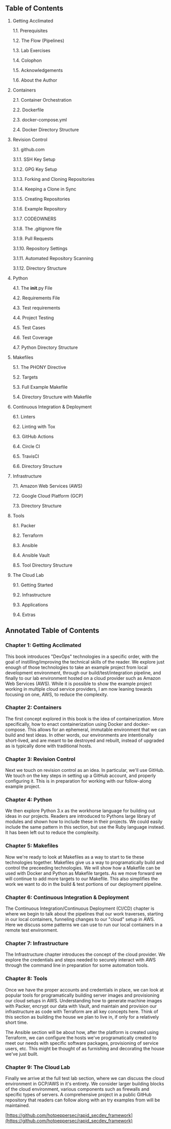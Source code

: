 ## Table of Contents

1. Getting Acclimated

   1.1.   Prerequisites

   1.2.   The Flow (Pipelines)

   1.3.   Lab Exercises

   1.4.   Colophon

   1.5.   Acknowledgements

   1.6.   About the Author

2. Containers

   2.1.   Container Orchestration

   2.2.   Dockerfile

   2.3.   docker-compose.yml

   2.4.   Docker Directory Structure

3. Revision Control

   3.1. github.com

      3.1.1. SSH Key Setup

      3.1.2. GPG Key Setup

      3.1.3. Forking and Cloning Repositories

      3.1.4. Keeping a Clone in Sync

      3.1.5. Creating Repositories 

      3.1.6. Example Repository 

      3.1.7. CODEOWNERS

      3.1.8. The .gitignore file

      3.1.9. Pull Requests

      3.1.10. Repository Settings

      3.1.11. Automated Repository Scanning

      3.1.12. Directory Structure

4. Python

   4.1. The __init__.py File

   4.2. Requirements File

   4.3. Test requirements

   4.4. Project Testing

   4.5. Test Cases

   4.6. Test Coverage 

   4.7. Python Directory Structure

5. Makefiles

   5.1. The PHONY Directive

   5.2. Targets

   5.3. Full Example Makefile

   5.4. Directory Structure with Makefile

6. Continuous Integration & Deployment

   6.1. Linters

   6.2. Linting with Tox

   6.3. GitHub Actions

   6.4. Circle CI

   6.5. TravisCI

   6.6. Directory Structure

7. Infrastructure

   7.1. Amazon Web Services (AWS)

   7.2. Google Cloud Platform (GCP)

   7.3. Directory Structure

8. Tools

   8.1. Packer

   8.2. Terraform

   8.3. Ansible

   8.4. Ansible Vault

   8.5. Tool Directory Structure

9. The Cloud Lab

   9.1. Getting Started

   9.2. Infrastructure

   9.3. Applications

   9.4. Extras

## Annotated Table of Contents

### Chapter 1: Getting Acclimated

This book introduces "DevOps" technologies in a specific order, with the goal of instilling/improving the technical skills of the reader. We explore just enough of those technologies to take an example project from local development environment, through our build/test/integration pipeline, and finally to our lab environment hosted on a cloud provider such as Amazon Web Services (AWS). While it is possible to show the example project working in multiple cloud service providers, I am now leaning towards focusing on one, AWS, to reduce the complexity. 

### Chapter 2: Containers

The first concept explored in this book is the idea of containerization. More specifically, how to enact containerization using Docker and docker-compose. This allows for an ephemeral, immutable environment that we can build and test ideas. In other words, our environments are intentionally short-lived, and are meant to be destroyed and rebuilt, instead of upgraded as is typically done with traditional hosts.

### Chapter 3: Revision Control

Next we touch on revision control as an idea. In particular, we'll use GitHub. We touch on the key steps in setting up a GitHub account, and properly configuring it. This is in preparation for working with our follow-along example project.

### Chapter 4: Python

We then explore Python 3.x as the workhorse language for building out ideas 
in our projects. Readers are introduced to Pythons large library of modules and shown
how to include these in their projects. We could easily include the same pattern
 in this section, but use the Ruby language instead. It has been left out to reduce the complexity.

### Chapter 5: Makefiles

Now we're ready to look at Makefiles as a way to start to tie these technologies together. Makefiles give us a way to programatically build and control the preceeding technologies. We will show how a Makefile can be used with Docker and Python as Makefile targets. As we move forward we will continue to add more targets to our Makefile. This also simplifies the work we want to do in the build & test portions of our deployment pipeline.

### Chapter 6: Continuous Integration & Deployment

The Continuous Integration/Continuous Deployment (CI/CD) chapter is where we begin to talk about the pipelines that our work traverses, starting in our local containers, funneling changes to our "cloud" setup in AWS. Here we discuss some patterns we can use to run our local containers in a remote test environment.

### Chapter 7: Infrastructure

The Infrastructure chapter introduces the concept of the cloud provider. We explore the 
credentials and steps needed to securely interact with AWS through the command line in preparation
for some automation tools.

### Chapter 8: Tools

Once we have the proper accounts and credentials in place, we can look at popular 
tools for programatically building server images and provisioning our cloud setups
in AWS. Understanding how to generate machine images with Packer, encrypt our data
with Vault, and maintain and provision our infrastructure as code with Terraform
are all key concepts here. Think of this section as building the house we plan to live
in, if only for a relatively short time.

The Ansible section will be about how, after the platform is created using Terraform, 
we can configure the hosts we've programatically created to meet our needs with specific software packages, provisioning 
of service users, etc. This might be thought of as furnishing and decorating the house we've just built.

### Chapter 9: The Cloud Lab

Finally we arrive at the full test lab section, where we can discuss the cloud environment
in GCP/AWS in it's entirety. We consider larger building blocks of the cloud
environment, various components such as firewalls and specific types of servers. A
comprehensive project in a public GitHub repository that readers can follow along with
an try examples from will be maintained.

[https://github.com/hotpeppersec/rapid_secdev_framework](https://github.com/hotpeppersec/rapid_secdev_framework)
